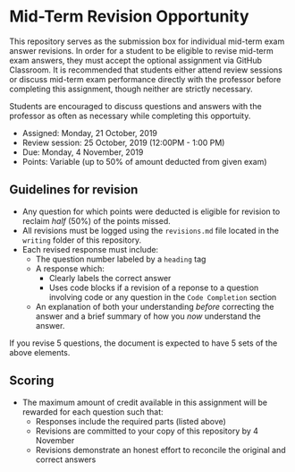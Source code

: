 # Mid-Term Revision Opportunity

This repository serves as the submission box for individual mid-term exam answer revisions. In order for a student to be eligible to revise mid-term exam answers, they must accept the optional assignment via GitHub Classroom. It is recommended that students either attend review sessions or discuss mid-term exam performance directly with the professor before completing this assignment, though neither are strictly necessary.

Students are encouraged to discuss questions and answers with the professor as often as necessary while completing this opportuity.

* Assigned: Monday, 21 October, 2019
* Review session: 25 October, 2019 (12:00PM - 1:00 PM)
* Due: Monday, 4 November, 2019
* Points: Variable (up to 50% of amount deducted from given exam)

## Guidelines for revision

* Any question for which points were deducted is eligible for revision to reclaim _half_ (50%) of the points missed.
* All revisions must be logged using the `revisions.md` file located in the `writing` folder of this repository.
* Each revised response must include:
    * The question number labeled by a `heading` tag
    * A response which:
        * Clearly labels the correct answer
        * Uses code blocks if a revision of a reponse to a question involving code or any question in the `Code Completion` section
    * An explanation of both your understanding _before_ correcting the answer and a brief summary of how you _now_ understand the answer.

If you revise 5 questions, the document is expected to have 5 sets of the above elements.
   
## Scoring

* The maximum amount of credit available in this assignment will be rewarded for each question such that:
    * Responses include the required parts (listed above)
    * Revisions are committed to your copy of this repository by 4 November
    * Revisions demonstrate an honest effort to reconcile the original and correct answers